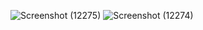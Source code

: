 ![Screenshot (12275)](https://user-images.githubusercontent.com/107472862/229992132-1a14ab92-2703-4960-9726-81af7e320cec.png)
![Screenshot (12274)](https://user-images.githubusercontent.com/107472862/229992443-c8356404-dd1e-44bf-9915-1d07bab4a6c1.png)
